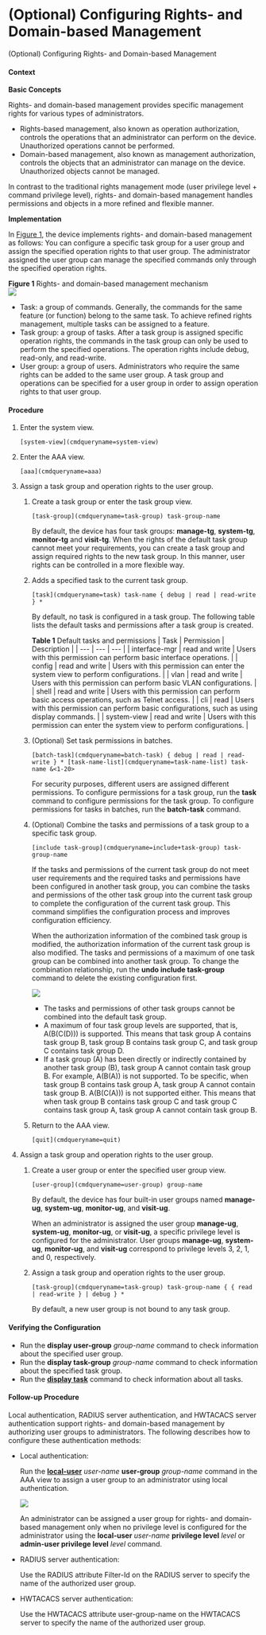 (Optional) Configuring Rights- and Domain-based Management
==========================================================

(Optional) Configuring Rights- and Domain-based Management

#### Context

**Basic Concepts**

Rights- and domain-based management provides specific management rights for various types of administrators.

* Rights-based management, also known as operation authorization, controls the operations that an administrator can perform on the device. Unauthorized operations cannot be performed.
* Domain-based management, also known as management authorization, controls the objects that an administrator can manage on the device. Unauthorized objects cannot be managed.

In contrast to the traditional rights management mode (user privilege level + command privilege level), rights- and domain-based management handles permissions and objects in a more refined and flexible manner.

**Implementation**

In [Figure 1](#EN-US_TASK_0000001563755973__fig196931322187), the device implements rights- and domain-based management as follows: You can configure a specific task group for a user group and assign the specified operation rights to that user group. The administrator assigned the user group can manage the specified commands only through the specified operation rights.

**Figure 1** Rights- and domain-based management mechanism  
![](figure/en-us_image_0000001563875729.png)

* Task: a group of commands. Generally, the commands for the same feature (or function) belong to the same task. To achieve refined rights management, multiple tasks can be assigned to a feature.
* Task group: a group of tasks. After a task group is assigned specific operation rights, the commands in the task group can only be used to perform the specified operations. The operation rights include debug, read-only, and read-write.
* User group: a group of users. Administrators who require the same rights can be added to the same user group. A task group and operations can be specified for a user group in order to assign operation rights to that user group.

#### Procedure

1. Enter the system view.
   
   
   ```
   [system-view](cmdqueryname=system-view)
   ```
2. Enter the AAA view.
   
   
   ```
   [aaa](cmdqueryname=aaa)
   ```
3. Assign a task group and operation rights to the user group.
   1. Create a task group or enter the task group view.
      
      
      ```
      [task-group](cmdqueryname=task-group) task-group-name
      ```
      
      By default, the device has four task groups: **manage-tg**, **system-tg**, **monitor-tg** and **visit-tg**. When the rights of the default task group cannot meet your requirements, you can create a task group and assign required rights to the new task group. In this manner, user rights can be controlled in a more flexible way.
   2. Adds a specified task to the current task group.
      
      
      ```
      [task](cmdqueryname=task) task-name { debug | read | read-write } *
      ```
      
      By default, no task is configured in a task group. The following table lists the default tasks and permissions after a task group is created.
      
      **Table 1** Default tasks and permissions
      | Task | Permission | Description |
      | --- | --- | --- |
      | interface-mgr | read and write | Users with this permission can perform basic interface operations. |
      | config | read and write | Users with this permission can enter the system view to perform configurations. |
      | vlan | read and write | Users with this permission can perform basic VLAN configurations. |
      | shell | read and write | Users with this permission can perform basic access operations, such as Telnet access. |
      | cli | read | Users with this permission can perform basic configurations, such as using display commands. |
      | system-view | read and write | Users with this permission can enter the system view to perform configurations. |
   3. (Optional) Set task permissions in batches.
      
      
      ```
      [batch-task](cmdqueryname=batch-task) { debug | read | read-write } * [task-name-list](cmdqueryname=task-name-list) task-name &<1-20>
      ```
      
      For security purposes, different users are assigned different permissions. To configure permissions for a task group, run the **task** command to configure permissions for the task group. To configure permissions for tasks in batches, run the **batch-task** command.
   4. (Optional) Combine the tasks and permissions of a task group to a specific task group.
      
      
      ```
      [include task-group](cmdqueryname=include+task-group) task-group-name
      ```
      
      If the tasks and permissions of the current task group do not meet user requirements and the required tasks and permissions have been configured in another task group, you can combine the tasks and permissions of the other task group into the current task group to complete the configuration of the current task group. This command simplifies the configuration process and improves configuration efficiency.
      
      When the authorization information of the combined task group is modified, the authorization information of the current task group is also modified. The tasks and permissions of a maximum of one task group can be combined into another task group. To change the combination relationship, run the **undo include task-group** command to delete the existing configuration first.
      
      ![](public_sys-resources/note_3.0-en-us.png) 
      * The tasks and permissions of other task groups cannot be combined into the default task group.
      * A maximum of four task group levels are supported, that is, A(B(C(D))) is supported. This means that task group A contains task group B, task group B contains task group C, and task group C contains task group D.
      * If a task group (A) has been directly or indirectly contained by another task group (B), task group A cannot contain task group B. For example, A(B(A)) is not supported. To be specific, when task group B contains task group A, task group A cannot contain task group B. A(B(C(A))) is not supported either. This means that when task group B contains task group C and task group C contains task group A, task group A cannot contain task group B.
   5. Return to the AAA view.
      
      
      ```
      [quit](cmdqueryname=quit)
      ```
4. Assign a task group and operation rights to the user group.
   1. Create a user group or enter the specified user group view.
      
      
      ```
      [user-group](cmdqueryname=user-group) group-name
      ```
      
      By default, the device has four built-in user groups named **manage-ug**, **system-ug**, **monitor-ug**, and **visit-ug**.
      
      When an administrator is assigned the user group **manage-ug**, **system-ug**, **monitor-ug**, or **visit-ug**, a specific privilege level is configured for the administrator. User groups **manage-ug**, **system-ug**, **monitor-ug**, and **visit-ug** correspond to privilege levels 3, 2, 1, and 0, respectively.
   2. Assign a task group and operation rights to the user group.
      
      
      ```
      [task-group](cmdqueryname=task-group) task-group-name { { read | read-write } | debug } *
      ```
      
      By default, a new user group is not bound to any task group.

#### Verifying the Configuration

* Run the **display user-group** *group-name* command to check information about the specified user group.
* Run the **display task-group** *group-name* command to check information about the specified task group.
* Run the [**display task**](cmdqueryname=display+task) command to check information about all tasks.

#### Follow-up Procedure

Local authentication, RADIUS server authentication, and HWTACACS server authentication support rights- and domain-based management by authorizing user groups to administrators. The following describes how to configure these authentication methods:

* Local authentication:
  
  Run the [**local-user**](cmdqueryname=local-user) *user-name* **user-group** *group-name* command in the AAA view to assign a user group to an administrator using local authentication.
  
  ![](public_sys-resources/note_3.0-en-us.png) 
  
  An administrator can be assigned a user group for rights- and domain-based management only when no privilege level is configured for the administrator using the **local-user** *user-name* **privilege level** *level* or **admin-user privilege level** *level* command.
* RADIUS server authentication:
  
  Use the RADIUS attribute Filter-Id on the RADIUS server to specify the name of the authorized user group.
* HWTACACS server authentication:
  
  Use the HWTACACS attribute user-group-name on the HWTACACS server to specify the name of the authorized user group.